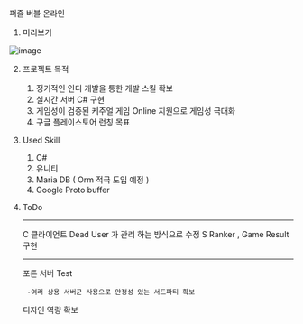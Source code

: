 퍼즐 버블 온라인

1. 미리보기

![image](https://user-images.githubusercontent.com/10812487/157165084-40974c3c-a972-4ad8-ade9-bc140a1d0818.png)

2. 프로젝트 목적

    1) 정기적인 인디 개발을 통한 개발 스킬 확보
    2) 실시간 서버 C# 구현
    3) 게임성이 검증된 케주얼 게임 Online 지원으로 게임성 극대화
    4) 구글 플레이스토어 런칭 목표

3. Used Skill

    1) C#
    2) 유니티  
    3) Maria DB  ( Orm 적극 도입 예정 )
    4) Google Proto buffer
  
4. ToDo
    
    --------------------------------------------------
    
    C 클라이언트 Dead User 가 관리 하는 방식으로 수정
    S Ranker , Game Result 구현
    
    --------------------------------------------------
    
    포튼 서버 Test
    
        -여러 상용 서버군 사용으로 안정성 있는 서드파티 확보        
    디자인 역량 확보
  

 
